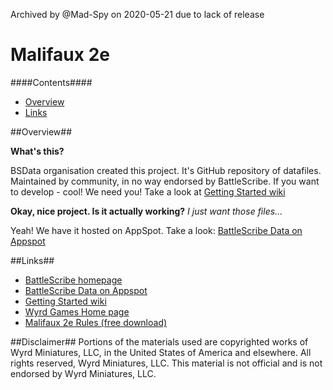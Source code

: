 Archived by @Mad-Spy on 2020-05-21 due to lack of release

Malifaux 2e
========

####Contents####

* [Overview][]
* [Links][]


[Overview]: #overview
[Links]: #links


##Overview##

__What's this?__

BSData organisation created this project. It's GitHub repository of datafiles. Maintained by community, in no way endorsed by BattleScribe. If you want to develop - cool! We need you! Take a look at [Getting Started wiki][]

__Okay, nice project. Is it actually working?__ _I just want those files..._

Yeah! We have it hosted on AppSpot. Take a look: [BattleScribe Data on Appspot][]


##Links##

* [BattleScribe homepage][]
* [BattleScribe Data on Appspot][]
* [Getting Started wiki][]
* [Wyrd Games Home page][]
* [Malifaux 2e Rules (free download)][]


[BattleScribe homepage]: http://www.battlescribe.net/
[BattleScribe Data on Appspot]: http://battlescribedata.appspot.com/#/repos
[Getting Started wiki]: https://github.com/BSData/bsdata/wiki/Home#getting-started
[Wyrd Games Home page]: http://www.wyrd-games.net/
[Malifaux 2e Rules (free download)]: http://www.drivethrurpg.com/product/133323/Malifaux--RULES-ONLY-Handbook--2E?cPath=23027_23028

##Disclaimer##
Portions of the materials used are copyrighted works of Wyrd Miniatures, LLC, in the United States of
America and elsewhere. All rights reserved, Wyrd Miniatures, LLC. This material is not official and is not
endorsed by Wyrd Miniatures, LLC.

